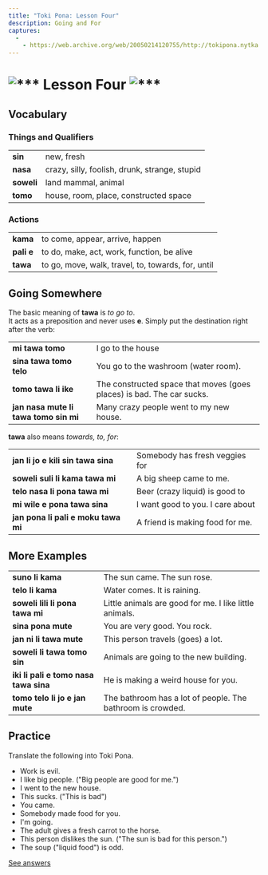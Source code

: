 ```yaml
---
title: "Toki Pona: Lesson Four"
description: Going and For
captures:
  -
    - https://web.archive.org/web/20050214120755/http://tokipona.nytka.org:80/about/lesson/tp4.html
---
```


# <img alt="***" /> Lesson Four <img alt="***" />

## Vocabulary
### Things and Qualifiers
|            |                                               |
| ---------- | --------------------------------------------- |
| **sin**    | new, fresh                                    |
| **nasa**   | crazy, silly, foolish, drunk, strange, stupid |
| **soweli** | land mammal, animal                           |
| **tomo**   | house, room, place, constructed space         |
### Actions
|            |                                                    |
| ---------- | -------------------------------------------------- |
| **kama**   | to come, appear, arrive, happen                    |
| **pali e** | to do, make, act, work, function, be alive         |
| **tawa**   | to go, move, walk, travel, to, towards, for, until |

 
## Going Somewhere

The basic meaning of **tawa** is _to go to_.  
It acts as a preposition and never uses **e**. Simply put the destination right after the verb:

|                                       |                                                                       |
| ------------------------------------- | --------------------------------------------------------------------- |
| **mi tawa tomo**                      | I go to the house                                                     |
| **sina tawa tomo telo**               | You go to the washroom (water room).                                  |
| **tomo tawa li ike**                  | The constructed space that moves (goes places) is bad. The car sucks. |
| **jan nasa mute li tawa tomo sin mi** | Many crazy people went to my new house.                               |

**tawa** also means _towards, to, for_:

|                                     |                                  |
| ----------------------------------- | -------------------------------- |
| **jan li jo e kili sin tawa sina**  | Somebody has fresh veggies for   | you.
| **soweli suli li kama tawa mi**     | A big sheep came to me.          |
| **telo nasa li pona tawa mi**       | Beer (crazy liquid) is good to   |/for me. I like beer.
| **mi wile e pona tawa sina**        | I want good to you. I care about | you. I love you.
| **jan pona li pali e moku tawa mi** | A friend is making food for me.  |


## More Examples
|                                       |                                                            |
| ------------------------------------- | ---------------------------------------------------------- |
| **suno li kama**                      | The sun came. The sun rose.                                |
| **telo li kama**                      | Water comes. It is raining.                                |
| **soweli lili li pona tawa mi**       | Little animals are good for me. I like little animals.     |
| **sina pona mute**                    | You are very good. You rock.                               |
| **jan ni li tawa mute**               | This person travels (goes) a lot.                          |
| **soweli li tawa tomo sin**           | Animals are going to the new building.                     |
| **iki li pali e tomo nasa tawa sina** | He is making a weird house for you.                        |
| **tomo telo li jo e jan mute**        | The bathroom has a lot of people. The bathroom is crowded. |

 

## Practice

Translate the following into Toki Pona.

- Work is evil. 
- I like big people. ("Big people are good for me.") 
- I went to the new house. 
- This sucks. ("This is bad") 
- You came. 
- Somebody made food for you. 
- I'm going. 
- The adult gives a fresh carrot to the horse. 
- This person dislikes the sun. ("The sun is bad for this person.") 
- The soup ("liquid food")  is odd. 

[See answers](ans4)